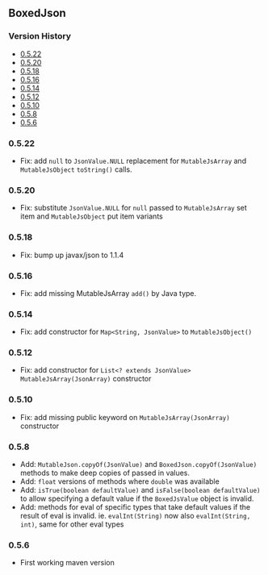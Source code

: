 ## BoxedJson

[TOC levels=3,6]: # "Version History"

### Version History
- [0.5.22](#0522)
- [0.5.20](#0520)
- [0.5.18](#0518)
- [0.5.16](#0516)
- [0.5.14](#0514)
- [0.5.12](#0512)
- [0.5.10](#0510)
- [0.5.8](#058)
- [0.5.6](#056)


### 0.5.22

* Fix: add `null` to `JsonValue.NULL` replacement for `MutableJsArray` and `MutableJsObject`
  `toString()` calls. 

### 0.5.20

* Fix: substitute `JsonValue.NULL` for `null` passed to `MutableJsArray` set item and
  `MutableJsObject` put item variants

### 0.5.18

* Fix: bump up javax/json to 1.1.4

### 0.5.16

* Fix: add missing MutableJsArray `add()` by Java type.

### 0.5.14

* Fix: add constructor for `Map<String, JsonValue>` to `MutableJsObject()`

### 0.5.12

* Fix: add constructor for `List<? extends JsonValue>` `MutableJsArray(JsonArray)` constructor

### 0.5.10

* Fix: add missing public keyword on `MutableJsArray(JsonArray)` constructor

### 0.5.8

* Add: `MutableJson.copyOf(JsonValue)` and `BoxedJson.copyOf(JsonValue)` methods to make deep
  copies of passed in values.
* Add: `float` versions of methods where `double` was available
* Add: `isTrue(boolean defaultValue)` and `isFalse(boolean defaultValue)` to allow specifying a
  default value if the `BoxedJsValue` object is invalid.
* Add: methods for eval of specific types that take default values if the result of eval is
  invalid. ie. `evalInt(String)` now also `evalInt(String, int)`, same for other eval types

### 0.5.6

* First working maven version

